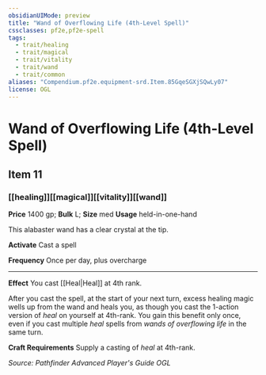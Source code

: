 ```yaml
---
obsidianUIMode: preview
title: "Wand of Overflowing Life (4th-Level Spell)"
cssclasses: pf2e,pf2e-spell
tags:
  - trait/healing
  - trait/magical
  - trait/vitality
  - trait/wand
  - trait/common
aliases: "Compendium.pf2e.equipment-srd.Item.85GqeSGXjSQwLy07"
license: OGL
---
```

# Wand of Overflowing Life (4th-Level Spell)
## Item 11
### [[healing]][[magical]][[vitality]][[wand]]


**Price** 1400 gp; 
**Bulk** L; **Size** med
**Usage** held-in-one-hand

This alabaster wand has a clear crystal at the tip.

**Activate** Cast a spell

**Frequency** Once per day, plus overcharge

* * *

**Effect** You cast [[Heal|Heal]] at 4th rank.

After you cast the spell, at the start of your next turn, excess healing magic wells up from the wand and heals you, as though you cast the 1-action version of _heal_ on yourself at 4th-rank. You gain this benefit only once, even if you cast multiple _heal_ spells from _wands of overflowing life_ in the same turn.

**Craft Requirements** Supply a casting of _heal_ at 4th-rank.

*Source: Pathfinder Advanced Player's Guide*
*OGL*